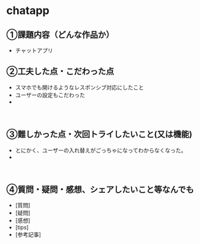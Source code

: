 # chatapp

## ①課題内容（どんな作品か）
- チャットアプリ
​
## ②工夫した点・こだわった点
- スマホでも開けるようなレスポンシブ対応にしたこと
- ユーザーの設定もこだわった
- 
​
## ③難しかった点・次回トライしたいこと(又は機能)
- とにかく、ユーザーの入れ替えがごっちゃになってわからなくなった。
- 
​
## ④質問・疑問・感想、シェアしたいこと等なんでも
- [質問]
- [疑問]
- [感想]
- [tips]
- [参考記事]
